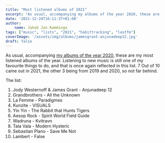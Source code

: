 ```yaml
---
title: "Most listened albums of 2021"
excerpt: "As usual, accompanying my albums of the year 2020, these are my most listened albums of the year."
date: '2021-12-24T16:11:37+01:00'
author:
    name: Jakob Jan Kamminga
tags: ["music", "lists", "2021", "habittracking", "lastfm"]
coverImage: '/assets/img/albums/jamesgrant-anjunadeep12.jpg'
draft: false
---
```


As usual, accompanying [my albums of the year 2020](../aoty2021/), these are my most listened albums of the year. Listening to new music is still one of my favourite things to do, and that is once again reflected in this list. 7 Out of 10 came out in 2021, the other 3 being from 2019 and 2020, so not far behind. 

The list:

1. Jody Westernoff & James Grant - Anjunadeep 12
2. Grandbrothers - All the Unknown
3. La Femme - Paradigmes
4. Kunzite - VISUALS
5. Yin Yin - The Rabbit that Hunts Tigers
6. Aesop Rock - Spirit World Field Guide
7. Wadruna - Kvitravn
8. Tala Vala - Modern Hysteric
9. Sebastian Plano - Save Me Not
10. Lambert - False